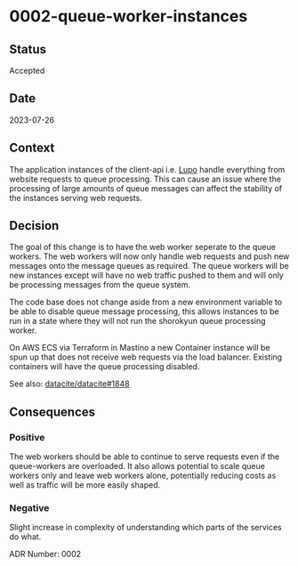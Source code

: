 # 0002-queue-worker-instances

## Status

Accepted

## Date

2023-07-26

## Context

The application instances of the client-api i.e. [Lupo](https://github.com/datacite/lupo) handle everything from website requests to queue processing. 
This can cause an issue where the processing of large amounts of queue messages can affect the stability of the instances serving web requests.

## Decision

The goal of this change is to have the web worker seperate to the queue workers. 
The web workers will now only handle web requests and push new messages onto the message queues as required.
The queue workers will be new instances except will have no web traffic pushed to them and will only be processing messages from the queue system.

The code base does not change aside from a new environment variable to be able to disable queue message processing, this allows instances to be run in a state where they will not run the shorokyun queue processing worker.

On AWS ECS via Terraform in Mastino a new Container instance will be spun up that does not receive web requests via the load balancer. Existing containers will have the queue processing disabled.

See also: [datacite/datacite#1848](https://github.com/datacite/datacite#1848)

## Consequences

### Positive

The web workers should be able to continue to serve requests even if the queue-workers are overloaded.
It also allows potential to scale queue workers only and leave web workers alone, potentially reducing costs as well as traffic will be more easily shaped.

### Negative

Slight increase in complexity of understanding which parts of the services do what.

ADR Number: 0002

